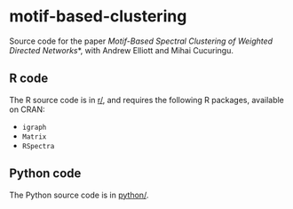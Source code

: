 # motif-based-clustering

Source code for the paper
*Motif-Based Spectral Clustering of Weighted Directed Networks**,
with
Andrew Elliott
and
Mihai Cucuringu.

## R code

The R source code is in [r/](./r/),
and requires the following R packages,
available on
CRAN:

- `igraph`
- `Matrix`
- `RSpectra`

## Python code

The Python source code is in [python/](./python/).
